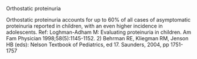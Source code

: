 Orthostatic proteinuria

Orthostatic proteinuria accounts for up to 60% of all cases of asymptomatic proteinuria reported in children, with an even higher incidence in adolescents. Ref: Loghman-Adham M: Evaluating proteinuria in children. Am Fam Physician 1998;58(5):1145-1152. 2) Behrman RE, Kliegman RM, Jenson HB (eds): Nelson Textbook of Pediatrics, ed 17. Saunders, 2004, pp 1751-1757